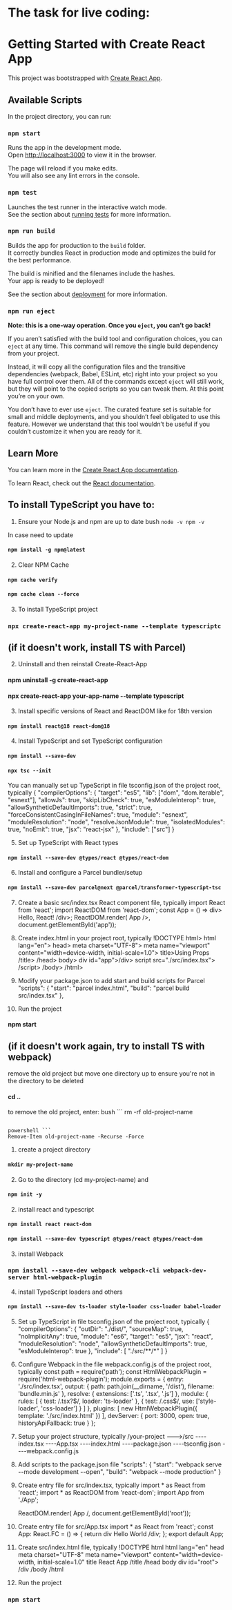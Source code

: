 # The task for live coding:

# Getting Started with Create React App

This project was bootstrapped with [Create React App](https://github.com/facebook/create-react-app).

## Available Scripts

In the project directory, you can run:

### `npm start`

Runs the app in the development mode.\
Open [http://localhost:3000](http://localhost:3000) to view it in the browser.

The page will reload if you make edits.\
You will also see any lint errors in the console.

### `npm test`

Launches the test runner in the interactive watch mode.\
See the section about [running tests](https://facebook.github.io/create-react-app/docs/running-tests) for more information.

### `npm run build`

Builds the app for production to the `build` folder.\
It correctly bundles React in production mode and optimizes the build for the best performance.

The build is minified and the filenames include the hashes.\
Your app is ready to be deployed!

See the section about [deployment](https://facebook.github.io/create-react-app/docs/deployment) for more information.

### `npm run eject`

**Note: this is a one-way operation. Once you `eject`, you can’t go back!**

If you aren’t satisfied with the build tool and configuration choices, you can `eject` at any time. This command will remove the single build dependency from your project.

Instead, it will copy all the configuration files and the transitive dependencies (webpack, Babel, ESLint, etc) right into your project so you have full control over them. All of the commands except `eject` will still work, but they will point to the copied scripts so you can tweak them. At this point you’re on your own.

You don’t have to ever use `eject`. The curated feature set is suitable for small and middle deployments, and you shouldn’t feel obligated to use this feature. However we understand that this tool wouldn’t be useful if you couldn’t customize it when you are ready for it.

## Learn More

You can learn more in the [Create React App documentation](https://facebook.github.io/create-react-app/docs/getting-started).

To learn React, check out the [React documentation](https://reactjs.org/).

## To install TypeScript you have to:

1. Ensure your Node.js and npm are up to date
   bush `node -v npm -v `

In case need to update

#### `npm install -g npm@latest`

2. Clear NPM Cache

#### `npm cache verify`

#### `npm cache clean --force`

3. To install TypeScript project

### `npx create-react-app my-project-name --template typescriptc`

## (if it doesn't work, install TS with Parcel)

2. Uninstall and then reinstall Create-React-App

#### npm uninstall -g create-react-app

#### npx create-react-app your-app-name --template typescript

3. Install specific versions of React and ReactDOM like for 18th version

#### `npm install react@18 react-dom@18`

4. Install TypeScript and set TypeScript configuration

#### `npm install --save-dev`

#### `npx tsc --init`

You can manually set up TypeScript in file tsconfig.json of the project root, typically
{
"compilerOptions": {
"target": "es5",
"lib": ["dom", "dom.iterable", "esnext"],
"allowJs": true,
"skipLibCheck": true,
"esModuleInterop": true,
"allowSyntheticDefaultImports": true,
"strict": true,
"forceConsistentCasingInFileNames": true,
"module": "esnext",
"moduleResolution": "node",
"resolveJsonModule": true,
"isolatedModules": true,
"noEmit": true,
"jsx": "react-jsx"
},
"include": ["src"]
}

5. Set up TypeScript with React types

#### `npm install --save-dev @types/react @types/react-dom`

6. Install and configure a Parcel bundler/setup

#### `npm install --save-dev parcel@next @parcel/transformer-typescript-tsc`

7. Create a basic src/index.tsx React component file, typically
   import React from 'react';
   import ReactDOM from 'react-dom';
   const App = () => div> Hello, React! /div>;
   ReactDOM.render( App />, document.getElementById('app'));

8. Create index.html in your project root, typically
   !DOCTYPE html>
   html lang="en">
   head>
   meta charset="UTF-8">
   meta name="viewport" content="width=device-width, initial-scale=1.0">
   title>Using Props /title>
   /head>
   body>
   div id="app">/div>
   script src="./src/index.tsx"> /script>
   /body>
   /html>

9. Modify your package.json to add start and build scripts for Parcel
   "scripts": {
   "start": "parcel index.html",
   "build": "parcel build src/index.tsx"
   },

10. Run the project

#### npm start

## (if it doesn't work again, try to install TS with webpack)

remove the old project but move one directory up to ensure you're not in the directory to be deleted

#### cd ..

to remove the old project, enter:
bush ```
rm -rf old-project-name

````

powershell ```
Remove-Item old-project-name -Recurse -Force

````

1. create a project directory

#### `mkdir my-project-name`

2. Go to the directory (cd my-project-name) and

#### `npm init -y`

2. install react and typescript

#### `npm install react react-dom`

#### `npm install --save-dev typescript @types/react @types/react-dom`

3. install Webpack

### `npm install --save-dev webpack webpack-cli webpack-dev-server html-webpack-plugin`

4. install TypeScript loaders and others

#### `npm install --save-dev ts-loader style-loader css-loader babel-loader`

5. Set up TypeScript in file tsconfig.json of the project root, typically
   {
   "compilerOptions": {
   "outDir": "./dist/",
   "sourceMap": true,
   "noImplicitAny": true,
   "module": "es6",
   "target": "es5",
   "jsx": "react",
   "moduleResolution": "node",
   "allowSyntheticDefaultImports": true,
   "esModuleInterop": true
   },
   "include": [
   "./src/**/*"
   ]
   }

6. Configure Webpack in the file webpack.config.js of the project root, typically
   const path = require('path');
   const HtmlWebpackPlugin = require('html-webpack-plugin');
   module.exports = {
   entry: './src/index.tsx',
   output: {
   path: path.join(\_\_dirname, '/dist'),
   filename: 'bundle.min.js'
   },
   resolve: {
   extensions: ['.ts', '.tsx', '.js']
   },
   module: {
   rules: [
   {
   test: /\.tsx?$/,
        loader: 'ts-loader'
      },
      {
        test: /\.css$/,
   use: ['style-loader', 'css-loader']
   }
   ]
   },
   plugins: [
   new HtmlWebpackPlugin({
   template: './src/index.html'
   })
   ],
   devServer: {
   port: 3000,
   open: true,
   historyApiFallback: true
   }
   };

7. Setup your project structure, typically
   /your-project
   --->/src
   ----index.tsx
   ----App.tsx
   ----index.html
   ----package.json
   ----tsconfig.json
   ----webpack.config.js

8. Add scripts to the package.json file
   "scripts": {
   "start": "webpack serve --mode development --open",
   "build": "webpack --mode production"
   }

9. Create entry file for src/index.tsx, typically
   import \* as React from 'react';
   import \* as ReactDOM from 'react-dom';
   import App from './App';

   ReactDOM.render( App /, document.getElementById('root'));

10. Create entry file for src/App.tsx
    import \* as React from 'react';
    const App: React.FC = () => {
    return div Hello World /div;
    };
    export default App;

11. Create src/index.html file, typically
    !DOCTYPE html
    html lang="en"
    head
    meta charset="UTF-8"
    meta name="viewport" content="width=device-width, initial-scale=1.0"
    title React App /title
    /head
    body
    div id="root"> /div
    /body
    /html

12. Run the project

### `npm start`
